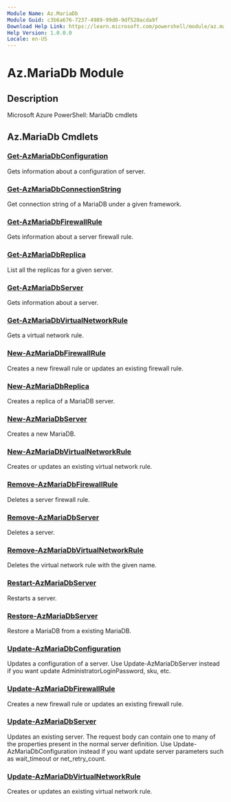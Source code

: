 ```yaml
---
Module Name: Az.MariaDb
Module Guid: c3b6a676-7237-4989-99d0-9df520acda9f
Download Help Link: https://learn.microsoft.com/powershell/module/az.mariadb
Help Version: 1.0.0.0
Locale: en-US
---
```


# Az.MariaDb Module
## Description
Microsoft Azure PowerShell: MariaDb cmdlets

## Az.MariaDb Cmdlets
### [Get-AzMariaDbConfiguration](Get-AzMariaDbConfiguration.md)
Gets information about a configuration of server.

### [Get-AzMariaDbConnectionString](Get-AzMariaDbConnectionString.md)
Get connection string of a MariaDB under a given framework.

### [Get-AzMariaDbFirewallRule](Get-AzMariaDbFirewallRule.md)
Gets information about a server firewall rule.

### [Get-AzMariaDbReplica](Get-AzMariaDbReplica.md)
List all the replicas for a given server.

### [Get-AzMariaDbServer](Get-AzMariaDbServer.md)
Gets information about a server.

### [Get-AzMariaDbVirtualNetworkRule](Get-AzMariaDbVirtualNetworkRule.md)
Gets a virtual network rule.

### [New-AzMariaDbFirewallRule](New-AzMariaDbFirewallRule.md)
Creates a new firewall rule or updates an existing firewall rule.

### [New-AzMariaDbReplica](New-AzMariaDbReplica.md)
Creates a replica of a MariaDB server.

### [New-AzMariaDbServer](New-AzMariaDbServer.md)
Creates a new MariaDB.

### [New-AzMariaDbVirtualNetworkRule](New-AzMariaDbVirtualNetworkRule.md)
Creates or updates an existing virtual network rule.

### [Remove-AzMariaDbFirewallRule](Remove-AzMariaDbFirewallRule.md)
Deletes a server firewall rule.

### [Remove-AzMariaDbServer](Remove-AzMariaDbServer.md)
Deletes a server.

### [Remove-AzMariaDbVirtualNetworkRule](Remove-AzMariaDbVirtualNetworkRule.md)
Deletes the virtual network rule with the given name.

### [Restart-AzMariaDbServer](Restart-AzMariaDbServer.md)
Restarts a server.

### [Restore-AzMariaDbServer](Restore-AzMariaDbServer.md)
Restore a MariaDB from a existing MariaDB.

### [Update-AzMariaDbConfiguration](Update-AzMariaDbConfiguration.md)
Updates a configuration of a server.
Use Update-AzMariaDbServer instead if you want update AdministratorLoginPassword, sku, etc.

### [Update-AzMariaDbFirewallRule](Update-AzMariaDbFirewallRule.md)
Creates a new firewall rule or updates an existing firewall rule.

### [Update-AzMariaDbServer](Update-AzMariaDbServer.md)
Updates an existing server.
The request body can contain one to many of the properties present in the normal server definition.
Use Update-AzMariaDbConfiguration instead if you want update server parameters such as wait_timeout or net_retry_count.

### [Update-AzMariaDbVirtualNetworkRule](Update-AzMariaDbVirtualNetworkRule.md)
Creates or updates an existing virtual network rule.

